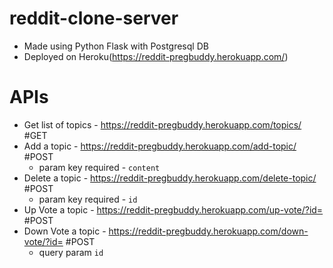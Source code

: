 # reddit-clone-server

* Made using Python Flask with Postgresql DB
* Deployed on Heroku(https://reddit-pregbuddy.herokuapp.com/)

# APIs

* Get list of topics - https://reddit-pregbuddy.herokuapp.com/topics/ #GET
* Add a topic - https://reddit-pregbuddy.herokuapp.com/add-topic/ #POST
	* param key required - `content` 
* Delete a topic - https://reddit-pregbuddy.herokuapp.com/delete-topic/ #POST
	* param key required - `id`
* Up Vote a topic - https://reddit-pregbuddy.herokuapp.com/up-vote/?id= #POST
* Down Vote a topic - https://reddit-pregbuddy.herokuapp.com/down-vote/?id= #POST
	* query param `id`